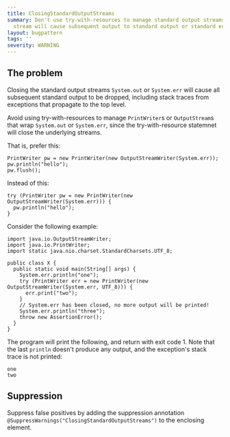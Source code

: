 ```yaml
---
title: ClosingStandardOutputStreams
summary: Don't use try-with-resources to manage standard output streams, closing the
  stream will cause subsequent output to standard output or standard error to be lost
layout: bugpattern
tags: ''
severity: WARNING
---
```


<!--
*** AUTO-GENERATED, DO NOT MODIFY ***
To make changes, edit the @BugPattern annotation or the explanation in docs/bugpattern.
-->


## The problem
Closing the standard output streams `System.out` or `System.err` will cause all
subsequent standard output to be dropped, including stack traces from exceptions
that propagate to the top level.

Avoid using try-with-resources to manage `PrintWriter`s or `OutputStream`s that
wrap `System.out` or `System.err`, since the try-with-resource statemnet will
close the underlying streams.

That is, prefer this:

``` {.good}
PrintWriter pw = new PrintWriter(new OutputStreamWriter(System.err));
pw.println("hello");
pw.flush();
```

Instead of this:

``` {.bad}
try (PrintWriter pw = new PrintWriter(new OutputStreamWriter(System.err))) {
  pw.println("hello");
}
```

Consider the following example:

```
import java.io.OutputStreamWriter;
import java.io.PrintWriter;
import static java.nio.charset.StandardCharsets.UTF_8;

public class X {
  public static void main(String[] args) {
    System.err.println("one");
    try (PrintWriter err = new PrintWriter(new OutputStreamWriter(System.err, UTF_8))) {
      err.print("two");
    }
    // System.err has been closed, no more output will be printed!
    System.err.println("three");
    throw new AssertionError();
  }
}
```

The program will print the following, and return with exit code 1. Note that the
last `println` doesn't produce any output, and the exception's stack trace is
not printed:

```
one
two
```

## Suppression
Suppress false positives by adding the suppression annotation `@SuppressWarnings("ClosingStandardOutputStreams")` to the enclosing element.
